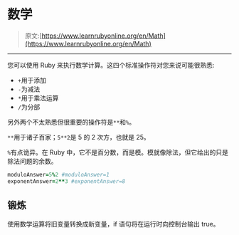 # 数学

> 原文:[https://www.learnrubyonline.org/en/Math](https://www.learnrubyonline.org/en/Math)

* * *

您可以使用 Ruby 来执行数学计算。这四个标准操作符对您来说可能很熟悉:

*   `+`用于添加
*   `-`为减法
*   `*`用于乘法运算
*   `/`为分部

另外两个不太熟悉但很重要的操作符是`**`和`%`。

`**`用于诸子百家；`5**2`是 5 的 2 次方，也就是 25。

`%`有点诡异。在 Ruby 中，它不是百分数，而是模。模就像除法，但它给出的只是除法问题的余数。

```rb
moduloAnswer=5%2 #moduloAnswer=1
exponentAnswer=2**3 #exponentAnswer=8 
```

## 锻炼

使用数学运算将旧变量转换成新变量，if 语句将在运行时向控制台输出 true。
